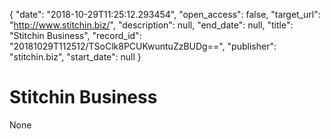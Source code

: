 {
  "date": "2018-10-29T11:25:12.293454", 
  "open_access": false, 
  "target_url": "http://www.stitchin.biz/", 
  "description": null, 
  "end_date": null, 
  "title": "Stitchin Business", 
  "record_id": "20181029T112512/TSoClk8PCUKwuntuZzBUDg==", 
  "publisher": "stitchin.biz", 
  "start_date": null
}

# Stitchin Business

None